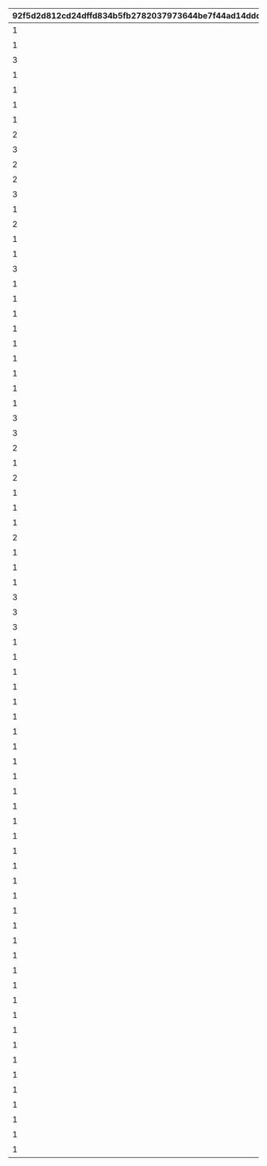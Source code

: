 |92f5d2d812cd24dffd834b5fb2782037973644be7f44ad14ddd778557139e7dd|ba5dc381e1686f9acf7960f74347c5dd9f3c226aea9c1951f93b7afd5d6db5c8|c944b0f2a716bb144bde0cd7bbc58b0dc175cac87a0d2c40dbd6b67aeda6c915|f796f7b332b4e34e6ab1d089cc1baa53a53be137d9f792c2054eceb92771b8d8|1dacc82360f904d2674aac118d128ec87a11e2e54a091141abaa6dadc42d8dd8|619afc2b3a388ec4cfba05bad6a53b61cd6cd1cd7ffb6c6c79b76dca5f8903ff|13a7bf96099a74687a72ffcb3c35699694c9796f44a0a5822aa85f87a10b5d81|3f1c183d3763f5b133de707e57eb7dbabec6d6448e21b188177fa8be07d5a5ea|
| --- | --- | --- | --- | --- | --- | --- | --- |
|1|【料理】ダイスが2個に増える|1|1|0|0|1|52001|
|1|【料理】ダイスの目が必ず「1」になる|1|2|0|0|1|52002|
|3|【料理】次のターン数のカウントをスキップする|1|3|0|0|2|52002|
|1|【料理】ダイスの目が必ず「4」になる|1|4|0|0|1|52004|
|1|【料理】ダイスの目が\n「4・5・6」のみになる|1|5|0|0|1|52006|
|1|【料理】ダイスの目が1回目は必ず「3」に、2回目は必ず「6」になる|1|6|0|0|1|52007|
|1|【料理】ダイスの目が必ず「5」になる|1|7|0|0|1|52003|
|2|【料理】マイルマスの獲得マイルが200%アップする|1|8|0|0|7|52008|
|3|【イベント】次のターン数のカウントをスキップする|2|9|0|0|2|4|
|2|【イベント】マイルマスの獲得マイルが100%アップする|2|10|0|0|3|5|
|2|【イベント】ミニゲームの獲得マイルが100%アップする|2|11|0|0|5|6|
|3|【イベント】マイルショップの全商品が20%以上割引される|2|12|0|0|4|7|
|1|【料理】ダイスの目が1回目は必ず「8」に、2回目は必ず「1」になる|1|13|0|0|1|52009|
|2|【料理】「マイルマス」「トレ\nジャーマス」「ショップマス」のRANKが1つ上がる|1|14|0|0|6|52010|
|1|【料理】ダイスの目が1回目は必ず「2」に、2回目は必ず「7」になる|1|15|0|0|1|52011|
|1|【料理】ダイスの目が\n「1・2・3」のみになる|1|16|0|0|1|52012|
|3|【料理】次のターン数のカウントをスキップする|1|17|0|0|2|52012|
|1|【料理】移動時にマイルマスをスキップできる|1|18|0|0|8|52014|
|1|【料理】次回移動時に1マス分多く進める|1|19|0|0|1|52005|
|1|【料理】次回移動時に1マス分多く進める|1|20|2|2|1|52014|
|1|【料理】ダイスが2個に増える|1|21|0|0|1|52015|
|1|【料理】次回移動時に1マス分多く進める|1|22|0|0|1|52015|
|1|【料理】ダイスの目が必ず「6」になる|1|23|0|0|1|52016|
|1|【料理】移動系カテゴリーの料理が食べられなくなる|1|24|0|0|9|52017|
|1|【料理】ダイスの目が必ず「3」になる|1|25|0|0|1|52018|
|1|【料理】ダイスの目が必ず「8」になる|1|26|0|0|1|52019|
|3|【イベント】次のターン数のカウントをスキップする|2|27|0|0|2|98011|
|3|【イベント】次のターン数のカウントをスキップする|2|28|0|0|2|98012|
|2|【料理】移動時にマイルマスをスキップできる|1|29|0|0|10|52020|
|1|【料理】次回移動時に1マス分多く進める|1|30|2|2|1|52020|
|2|【料理】移動時にトレジャーマスをスキップできる|1|31|0|0|10|52021|
|1|【料理】ダイスの「5と6」の\n目が出る確率が3倍になる|1|32|0|0|1|52022|
|1|【料理】ダイスの目が1回目は必ず「6」に、2回目は必ず「3」になる|1|33|0|0|1|52023|
|1|【料理】次回移動時に3マス分多く進める|1|34|0|0|1|52024|
|2|【料理】移動時に「マイルマス」「トレジャーマス」をスキップできる|1|35|0|0|10|52025|
|1|【料理】ダイスの目が必ず「5」になる|1|36|0|0|1|52027|
|1|【料理】ダイスの目が\n「1・2」のみになる|1|37|0|0|1|52028|
|1|【料理】ダイスの目が必ず「2」になる|1|38|0|0|1|52029|
|3|【料理】次のターン数のカウントをスキップする|1|39|0|0|2|52029|
|3|【イベント】マイルショップの全商品が20%以上割引される|2|40|0|0|4|8|
|3|【料理】「マイルマス」を「トレジャーマス」に変化させる|1|41|0|0|11|52030|
|1|最大ｎマイルを入手する|3|1001|0|0|99|1|
|1|ダイスを1回振りなおせる|3|1002|0|0|99|2|
|1|ダイスを1回振りなおせる_有効ターン2|3|1003|0|0|99|3|
|1|【仲間】最大50％割引確定の\nショップを開く\n（1品100％割引あり）|3|11001|0|0|126501|1001|
|1|【仲間】最大1000マイルを入手する|3|11002|0|0|105301|1002|
|1|【仲間】料理を1つ入手する|3|11003|0|0|126401|1003|
|1|【仲間】ダイスの目を1回振りなおせる|3|11004|0|0|100501|1004|
|1|【仲間】ダイスの目を2回振りなおせる|3|11005|0|0|101301|1005|
|1|【仲間】出目が4のダイスを同時に振ってどちらか選択できる|3|11006|0|0|104301|1006|
|1|【仲間】出目が3のダイスを同時に振ってどちらか選択できる|3|11007|0|0|102701|1007|
|1|【仲間】出目の合計が7以上になるまでダイスを追加で振れる|3|11008|0|0|100901|1008|
|1|【仲間】最大50％割引確定の\nショップを開く\n（1品100％割引あり）|3|11009|0|0|105101|1009|
|1|【仲間】最大1000マイルを入手する|3|11010|0|0|101801|1010|
|1|【仲間】ダイスの表と裏どちらを適用するか選択できる|3|11011|0|0|129701|1011|
|1|【仲間】ダイスの目を1回振りなおせる|3|11012|0|0|101601|1012|
|1|【仲間】ダイスの目を2回振りなおせる|3|11013|0|0|105601|1013|
|1|【仲間】出目が3のダイスを同時に振ってどちらか選択できる|3|11014|0|0|102001|1014|
|1|【仲間】出目の合計が7以上になるまでダイスを追加で振れる|3|11015|0|0|129601|1015|
|1|【仲間】出たダイスの目が奇数だった場合、ライバルを1ターン休みにできる|3|11016|0|0|100401|1016|
|1|【仲間】出たダイスの目が偶数だった場合、1マス分多く進める|3|11017|0|0|127701|1017|
|1|【仲間】出たダイスの目が奇数だった場合、ライバルを1ターン休みにできる|3|11018|0|0|127801|1018|
|1|【仲間】最大50％割引確定の\nショップを開く\n（1品100％割引あり）|3|11019|0|0|104801|1019|
|1|【仲間】ダイスの目を2回振りなおせる|3|11020|0|0|104701|1020|
|1|【仲間】出目の合計が7以上になるまでダイスを追加で振れる|3|11021|0|0|105001|1021|
|1|【仲間】最大2000マイルを入手する|3|11022|0|0|103201|1022|
|1|【仲間】福引券を1枚入手する|3|11023|0|0|130901|1023|
|1|【仲間】料理を1つ入手する|3|11024|0|0|102501|1024|
|1|【仲間】ダイスの表と裏どちらを適用するか選択できる|3|11025|0|0|100801|1025|
|1|【仲間】出目が4のダイスを同時に振ってどちらか選択できる|3|11026|0|0|123301|1026|
|1|【仲間】最大50％割引確定の\nショップを開く\n（1品100％割引あり）|3|11027|0|0|104601|1027|
|1|【仲間】ダイスの目を2回振りなおせる|3|11028|0|0|118101|1028|
|1|【仲間】出目の合計が7以上になるまでダイスを追加で振れる|3|11029|0|0|103401|1029|
|1|【仲間】最大2000マイルを入手する|3|11030|0|0|118001|1030|
|1|【仲間】福引券を1枚入手する|3|11031|0|0|102801|1031|
|1|【仲間】料理を1つ入手する|3|11032|0|0|100201|1032|